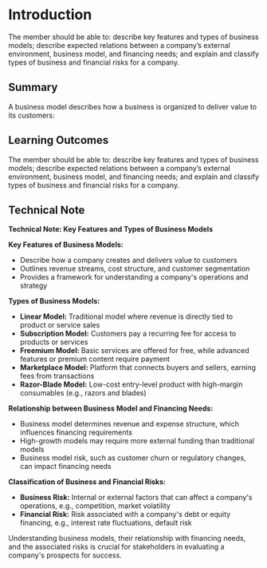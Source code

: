 # Introduction

The member should be able to: describe key features and types of business models; describe expected relations between a company’s external environment, business model, and financing needs; and explain and classify types of business and financial risks for a company.

## Summary

A business model describes how a business is organized to deliver value to its customers:

## Learning Outcomes

The member should be able to: describe key features and types of business models; describe expected relations between a company’s external environment, business model, and financing needs; and explain and classify types of business and financial risks for a company.

## Technical Note

**Technical Note: Key Features and Types of Business Models**

**Key Features of Business Models:**

* Describe how a company creates and delivers value to customers
* Outlines revenue streams, cost structure, and customer segmentation
* Provides a framework for understanding a company's operations and strategy

**Types of Business Models:**

* **Linear Model:** Traditional model where revenue is directly tied to product or service sales
* **Subscription Model:** Customers pay a recurring fee for access to products or services
* **Freemium Model:** Basic services are offered for free, while advanced features or premium content require payment
* **Marketplace Model:** Platform that connects buyers and sellers, earning fees from transactions
* **Razor-Blade Model:** Low-cost entry-level product with high-margin consumables (e.g., razors and blades)

**Relationship between Business Model and Financing Needs:**

* Business model determines revenue and expense structure, which influences financing requirements
* High-growth models may require more external funding than traditional models
* Business model risk, such as customer churn or regulatory changes, can impact financing needs

**Classification of Business and Financial Risks:**

* **Business Risk:** Internal or external factors that can affect a company's operations, e.g., competition, market volatility
* **Financial Risk:** Risk associated with a company's debt or equity financing, e.g., interest rate fluctuations, default risk

Understanding business models, their relationship with financing needs, and the associated risks is crucial for stakeholders in evaluating a company's prospects for success.